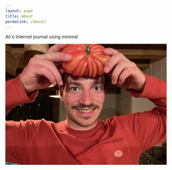 ```yaml
---
layout: page
title: About
permalink: /about/
---
```


Ali's Internet journal using minima!

![MassiveTomato](\assets\images\MassiveTomato.jpg)